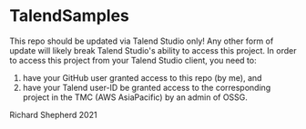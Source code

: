 # TalendSamples
This repo should be updated via Talend Studio only! Any other form of update will likely break Talend Studio's ability to access this project. In order to access this project from your Talend Studio client, you need to:

1. have your GitHub user granted access to this repo (by me), and
2. have your Talend user-ID be granted access to the corresponding project in the TMC (AWS AsiaPacific) by an admin of OSSG.

Richard Shepherd
2021
